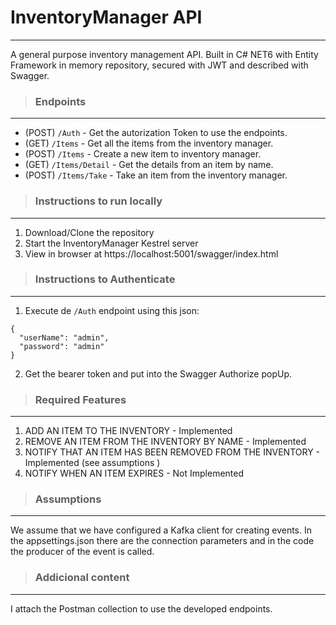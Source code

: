 # **InventoryManager API**
---
A general purpose inventory management API. Built in C# NET6 with Entity Framework in memory repository, secured with JWT and described with Swagger.

>### **Endpoints**
---
+ (POST) `/Auth` - Get the autorization Token to use the endpoints.
+ (GET)  `/Items` - Get all the items from the inventory manager.
+ (POST) `/Items` - Create a new item to inventory manager.
+ (GET)  `/Items/Detail` - Get the details from an item by name.
+ (POST) `/Items/Take` - Take an item from the inventory manager.

>### **Instructions to run locally**
---
1. Download/Clone the repository
2. Start the InventoryManager Kestrel server
3. View in browser at https://localhost:5001/swagger/index.html

>### **Instructions to Authenticate**
---
1. Execute de `/Auth` endpoint using this json:
```
{
  "userName": "admin",
  "password": "admin"
}
```
2. Get the bearer token and put into the Swagger Authorize popUp.

>### **Required Features**
---
1. ADD AN ITEM TO THE INVENTORY - Implemented
2. REMOVE AN ITEM FROM THE INVENTORY BY NAME - Implemented
3. NOTIFY THAT AN ITEM HAS BEEN REMOVED FROM THE INVENTORY - Implemented (see assumptions )
4. NOTIFY WHEN AN ITEM EXPIRES - Not Implemented

>### **Assumptions**
---
We assume that we have configured a Kafka client for creating events. In the appsettings.json there are the connection parameters and in the code the producer of the event is called.

>### **Addicional content**
---
I attach the Postman collection to use the developed endpoints.
